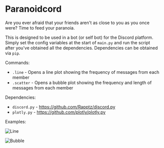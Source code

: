 # Paranoidcord

Are you ever afraid that your friends aren't as close to you as you once were? Time to feed your paranoia. 

This is designed to be used in a bot (or self bot) for the Discord platform. Simply set the config variables at the start of `main.py` and run the script after you've obtained all the dependencies. Dependencies can be obtained via `pip`.

Commands:
* `.line` - Opens a line plot showing the frequency of messages from each member
* `.scatter` - Opens a bubble plot showing the frequency and length of messages from each member

Dependencies:
* `discord.py` - https://github.com/Rapptz/discord.py
* `plotly.py` - https://github.com/plotly/plotly.py

Examples:

![Line](https://i.imgur.com/v6048Gz.png)

![Bubble](https://i.imgur.com/KNNEecZ.png)